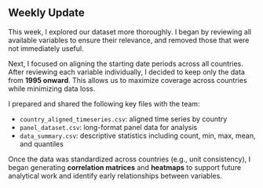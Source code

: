 ## Weekly  Update

This week, I explored our dataset more thoroughly. I began by reviewing all available variables to ensure their relevance, and removed those that were not immediately useful.

Next, I focused on aligning the starting date periods across all countries. After reviewing each variable individually, I decided to keep only the data from **1995 onward**. This allows us to maximize coverage across countries while minimizing data loss.

I prepared and shared the following key files with the team:
- `country_aligned_timeseries.csv`: aligned time series by country
- `panel_dataset.csv`: long-format panel data for analysis
- `data_summary.csv`: descriptive statistics including count, min, max, mean, and quantiles

Once the data was standardized across countries (e.g., unit consistency), I began generating **correlation matrices** and **heatmaps** to support future analytical work and identify early relationships between variables.
